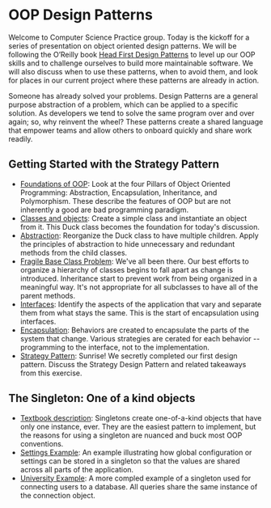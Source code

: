 # OOP Design Patterns

Welcome to Computer Science Practice group. Today is the kickoff for a series of presentation on object oriented design patterns. We will be following the O’Reilly book [Head First Design Patterns](https://bookshop.org/books/head-first-design-patterns-building-extensible-and-maintainable-object-oriented-software/9781492078005) to level up our OOP skills and to challenge ourselves to build more maintainable software. We will also discuss when to use these patterns, when to avoid them, and look for places in our current project where these patterns are already in action.

Someone has already solved your problems. Design Patterns are a general purpose abstraction of a problem, which can be applied to a specific solution. As developers we tend to solve the same program over and over again; so, why reinvent the wheel? These patterns create a shared language that empower teams and allow others to onboard quickly and share work readily.

## Getting Started with the Strategy Pattern

- [Foundations of OOP](00-intro/foundations-of-oop.md): Look at the four Pillars of Object Oriented Programming: Abstraction, Encapsulation, Inheritance, and Polymorphism. These describe the features of OOP but are not inherently a good are bad programming paradigm.
- [Classes and objects](01-class-and-objects/final.php): Create a simple class and instantiate an object from it. This Duck class becomes the foundation for today's discussion.
- [Abstraction](02-abstraction/final.php): Reorganize the Duck class to have multiple children. Apply the principles of abstraction to hide unnecessary and redundant methods from the child classes.
- [Fragile Base Class Problem](03-fragile-base-class/final.php): We've all been there. Our best efforts to organize a hierarchy of classes begins to fall apart as change is introduced. Inheritance start to prevent work from being organized in a meaningful way. It's not appropriate for all subclasses to have all of the parent methods.
- [Interfaces](04-interfaces/final.php): Identify the aspects of the application that vary and separate them from what stays the same. This is the start of encapsulation using interfaces.
- [Encapsulation](05-encapsulate/final.php): Behaviors are created to encapsulate the parts of the system that change. Various strategies are cerated for each behavior -- programming to the interface, not to the implementation.
- [Strategy Pattern](06-strategy/strategy-pattern.md): Sunrise! We secretly completed our first design pattern. Discuss the Strategy Design Pattern and related takeaways from this exercise.

## The Singleton: One of a kind objects

- [Textbook description](07-singleton/singleton-pattern.md): Singletons create one-of-a-kind objects that have only one instance, ever. They are the easiest pattern to implement, but the reasons for using a singleton are nuanced and buck most OOP conventions.
- [Settings Example](07-singleton/settings-example/final/settings.php): An example illustrating how global configuration or settings can be stored in a singleton so that the values are shared across all parts of the application.
- [University Example](07-singleton/university-example/final/Connect.php): A more compled example of a singleton used for connecting users to a database. All queries share the same instance of the connection object.
